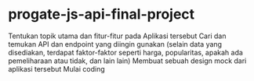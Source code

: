 # progate-js-api-final-project
Tentukan topik utama dan fitur-fitur pada Aplikasi tersebut
Cari dan temukan API dan endpoint yang diingin gunakan (selain data yang disediakan, terdapat faktor-faktor seperti harga, popularitas, apakah ada pemeliharaan atau tidak, dan lain lain) 
Membuat sebuah design mock dari aplikasi tersebut 
Mulai coding

